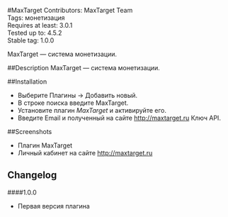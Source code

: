 #MaxTarget
Contributors: MaxTarget Team  
Tags: монетизация  
Requires at least: 3.0.1  
Tested up to: 4.5.2  
Stable tag: 1.0.0  

MaxTarget — система монетизации.

##Description
MaxTarget — система монетизации.

##Installation
 - Выберите Плагины -> Добавить новый.
 - В строке поиска введите MaxTarget.
 - Установите плагин *MaxTarget* и активируйте его.
 - Введите Еmail и полученный на сайте http://maxtarget.ru Ключ API.

##Screenshots
 - Плагин MaxTarget
 - Личный кабинет на сайте http://maxtarget.ru

## Changelog

####1.0.0
* Первая версия плагина
